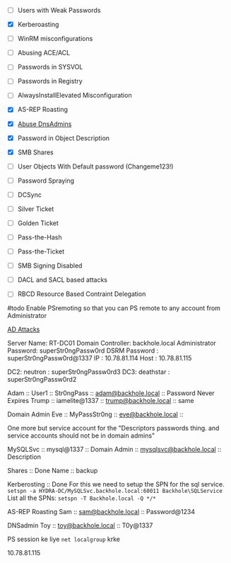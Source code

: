 - [ ] Users with Weak Passwords
- [x] Kerberoasting
- [ ] WinRM misconfigurations
- [ ] Abusing ACE/ACL
- [ ] Passwords in SYSVOL
- [ ] Passwords in Registry
- [ ] AlwaysInstallElevated Misconfiguration
- [x] AS-REP Roasting
- [x] [Abuse DnsAdmins](https://www.hackingarticles.in/windows-privilege-escalation-dnsadmins-to-domainadmin/)
- [x] Password in Object Description
- [x] SMB Shares
- [ ] User Objects With Default password (Changeme123!)
- [ ] Password Spraying
- [ ] DCSync
- [ ] Silver Ticket
- [ ] Golden Ticket
- [ ] Pass-the-Hash
- [ ] Pass-the-Ticket
- [ ] SMB Signing Disabled
- [ ] DACL and SACL based attacks
- [ ] RBCD Resource Based Contraint Delegation



#todo 
Enable PSremoting so that you can PS remote to any account from Administrator

[AD Attacks](https://github.com/WazeHell/vulnerable-AD)

Server Name: RT-DC01
Domain Controller: backhole.local
Administrator Password: superStr0ngPassw0rd
DSRM Password : superStr0ngPassw0rd@1337
IP : 10.78.81.114
Host : 10.78.81.115

DC2: neutron : superStr0ngPassw0rd3
DC3: deathstar : superStr0ngPassw0rd2

Adam :: User1 :: Str0ngPass :: adam@backhole.local :: Password Never Expires
Trump :: iamelite@1337 :: trump@backhole.local :: same  

Domain Admin
Eve :: MyPassStr0ng :: eve@backhole.local :: 

One more but service account for the "Descriptors passwords thing. and service accounts should not be in domain admins"

MySQLSvc :: mysql@1337 :: Domain Admin :: mysqlsvc@backhole.local :: Description

Shares :: Done 
Name :: backup

Kerberosting ::  Done 
For this we need to setup the SPN for the sql service.
`setspn -a HYDRA-DC/MySQLSvc.backhole.local:60011 Backhole\SQLService`
List all the SPNs:
`setspn -T Backhole.local -Q */*`

AS-REP Roasting
Sam :: sam@backhole.local :: Password@1234

DNSadmin
Toy :: toy@backhole.local :: T0y@1337

PS session ke liye `net localgroup` krke 

10.78.81.115
